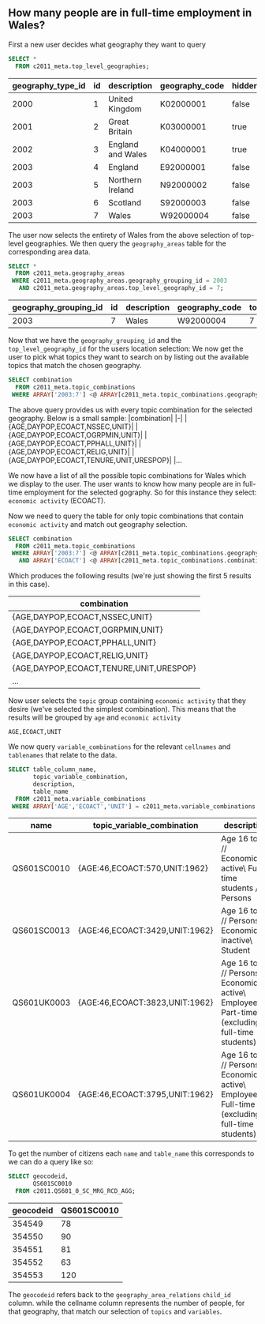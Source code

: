 ## How many people are in full-time employment in Wales?

First a new user decides what geography they want to query

```sql
SELECT * 
  FROM c2011_meta.top_level_geographies;
```
|geography_type_id|id|description|geography_code|hidden_from_ui|
|-|-|-|-|-|
|2000|1|United Kingdom|K02000001|false|
|2001|2|Great Britain|K03000001|true|
|2002|3|England and Wales|K04000001|true|
|2003|4|England|E92000001|false|
|2003|5|Northern Ireland|N92000002|false|
|2003|6|Scotland|S92000003|false|
|2003|7|Wales|W92000004|false|

The user now selects the entirety of Wales from the above selection of top-level geographies. We then query the `geography_areas` table for the corresponding area data.

```sql
SELECT * 
  FROM c2011_meta.geography_areas
 WHERE c2011_meta.geography_areas.geography_grouping_id = 2003
   AND c2011_meta.geography_areas.top_level_geography_id = 7;
```

|geography_grouping_id|id|description|geography_code|top_level_geography_id|
|-|-|-|-|-|
|2003|7|Wales|W92000004|7|


Now that we have the `geography_grouping_id` and the `top_level_geography_id` for the users location selection: We now get the user to pick what topics they want to search on by listing out the available topics that match the chosen geography.


```sql
SELECT combination 
  FROM c2011_meta.topic_combinations
 WHERE ARRAY['2003:7'] <@ ARRAY[c2011_meta.topic_combinations.geography_combinations];

```
The above query provides us with every topic combination for the selected geography. Below is a small sample:
|combination|
|-|
|{AGE,DAYPOP,ECOACT,NSSEC,UNIT}|
|{AGE,DAYPOP,ECOACT,OGRPMIN,UNIT}|
|{AGE,DAYPOP,ECOACT,PPHALL,UNIT}|
|{AGE,DAYPOP,ECOACT,RELIG,UNIT}|
|{AGE,DAYPOP,ECOACT,TENURE,UNIT,URESPOP}|
|...

We now have a list of all the possible topic combinations for Wales which we display to the user. The user wants to know how many people are in full-time employment for the selected gography. So for this instance they select: `economic activity` (ECOACT).

Now we need to query the table for only topic combinations that contain `economic activity` and match out geography selection.
```sql
SELECT combination 
  FROM c2011_meta.topic_combinations
 WHERE ARRAY['2003:7'] <@ ARRAY[c2011_meta.topic_combinations.geography_combinations]
   AND ARRAY['ECOACT'] <@ ARRAY[c2011_meta.topic_combinations.combination];

``` 
Which produces the following results (we're just showing the first 5 results in this case).

|combination|
|-|
|{AGE,DAYPOP,ECOACT,NSSEC,UNIT}|
|{AGE,DAYPOP,ECOACT,OGRPMIN,UNIT}|
|{AGE,DAYPOP,ECOACT,PPHALL,UNIT}|
|{AGE,DAYPOP,ECOACT,RELIG,UNIT}|
|{AGE,DAYPOP,ECOACT,TENURE,UNIT,URESPOP}|
|...|

Now user selects the `topic` group containing `economic activity` that they desire (we've selected the simplest combination). This means that the results will be grouped by `age` and `economic activity`

`AGE,ECOACT,UNIT`

We now query `variable_combinations` for the relevant `cellnames` and `tablenames` that relate to the data.

```sql
SELECT table_column_name,
       topic_variable_combination, 
       description, 
       table_name
  FROM c2011_meta.variable_combinations
 WHERE ARRAY['AGE','ECOACT','UNIT'] = c2011_meta.variable_combinations.topic_combination;
```

|name|topic_variable_combination|description|table_name|
|-|-|-|-|
|QS601SC0010|{AGE:46,ECOACT:570,UNIT:1962}|Age 16 to 74 // Economically active\ Full-time students // Persons|QS601_0_SC_MRG_RCD_AGG|
|QS601SC0013|{AGE:46,ECOACT:3429,UNIT:1962}|Age 16 to 74 // Persons // Economically inactive\ Student|QS601_0_SC_MRG_RCD_AGG|
|QS601UK0003|{AGE:46,ECOACT:3823,UNIT:1962}|Age 16 to 74 // Persons // Economically active\ Employee\ Part-time (excluding full-time students)|QS601_0_UK_MRG_RCD_AGG|
|QS601UK0004|{AGE:46,ECOACT:3795,UNIT:1962}|Age 16 to 74 // Persons // Economically active\ Employee\ Full-time (excluding full-time students)|QS601_0_UK_MRG_RCD_AGG|


To get the number of citizens each `name` and `table_name` this corresponds to we can do a query like so:

```sql
SELECT geocodeid, 
       QS601SC0010 
  FROM c2011.QS601_0_SC_MRG_RCD_AGG;
```

|geocodeid|QS601SC0010|
|-|-|
|354549|78|
|354550|90|
|354551|81|
|354552|63|
|354553|120|

The `geocodeid` refers back to the `geography_area_relations` `child_id` column.
while the cellname column represents the number of people, for that geography, that match our selection of `topics` and `variables`.